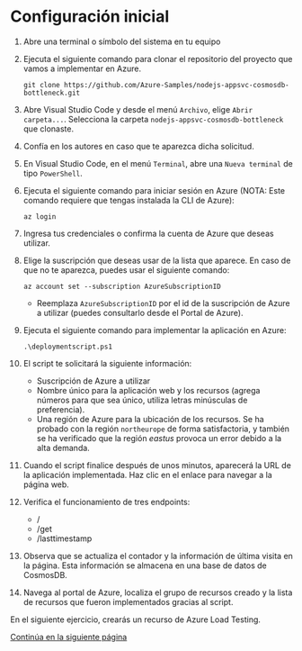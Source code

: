 # Configuración inicial

1. Abre una terminal o símbolo del sistema en tu equipo

2. Ejecuta el siguiente comando para clonar el repositorio del proyecto que vamos a implementar en Azure.

    `git clone https://github.com/Azure-Samples/nodejs-appsvc-cosmosdb-bottleneck.git`

3. Abre Visual Studio Code y desde el menú `Archivo`, elige `Abrir carpeta...`. Selecciona la carpeta `nodejs-appsvc-cosmosdb-bottleneck` que clonaste.

4. Confía en los autores en caso que te aparezca dicha solicitud.

5. En Visual Studio Code, en el menú `Terminal`, abre una `Nueva terminal` de tipo `PowerShell`.

6. Ejecuta el siguiente comando para iniciar sesión en Azure (NOTA: Este comando requiere que tengas instalada la CLI de Azure):

    `az login`

7. Ingresa tus credenciales o confirma la cuenta de Azure que deseas utilizar.

8. Elige la suscripción que deseas usar de la lista que aparece. En caso de que no te aparezca, puedes usar el siguiente comando:

    `az account set --subscription AzureSubscriptionID`

    - Reemplaza `AzureSubscriptionID` por el id de la suscripción de Azure a utilizar (puedes consultarlo desde el Portal de Azure).

9. Ejecuta el siguiente comando para implementar la aplicación en Azure:

    `.\deploymentscript.ps1`

10. El script te solicitará la siguiente información:

    - Suscripción de Azure a utilizar
    - Nombre único para la aplicación web y los recursos (agrega números para que sea único, utiliza letras minúsculas de preferencia).
    - Una región de Azure para la ubicación de los recursos. Se ha probado con la región `northeurope` de forma satisfactoria, y también se ha verificado que la región *eastus* provoca un error debido a la alta demanda.

11. Cuando el script finalice después de unos minutos, aparecerá la URL de la aplicación implementada. Haz clic en el enlace para navegar a la página web.

12. Verifica el funcionamiento de tres endpoints:

    - /
    - /get
    - /lasttimestamp

13. Observa que se actualiza el contador y la información de última visita en la página. Esta información se almacena en una base de datos de CosmosDB.

14. Navega al portal de Azure, localiza el grupo de recursos creado y la lista de recursos que fueron implementados gracias al script.

En el siguiente ejercicio, crearás un recurso de Azure Load Testing.

[Continúa en la siguiente página](./02-AzureLoadTesting.md)